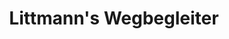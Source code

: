 ---
title: "Littmann's Wegbegleiter"
url: /delitzsch/littmanns-wegbegleiter/
shop: Taschen & Koffer
---